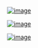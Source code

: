 
[![image](https://www.linkpicture.com/q/ScreenShort1.png)](https://www.linkpicture.com/view.php?img=LPic6506bd4fca6ad1809177825)

[![image](https://www.linkpicture.com/q/ScreenShort2.png)](https://www.linkpicture.com/view.php?img=LPic6506bd4fca6ad1809177825)

[![image](https://www.linkpicture.com/q/ScreenShort3.png)](https://www.linkpicture.com/view.php?img=LPic6506bd4fca6ad1809177825)